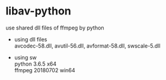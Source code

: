 # libav-python
use shared dll files of ffmpeg by python

* using dll files<br>
avcodec-58.dll, avutil-56.dll, avformat-58.dll, swscale-5.dll

* using sw<br>
  python 3.6.5 x64<br>
  ffmpeg 20180702 win64
